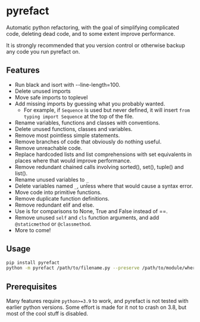 # pyrefact
Automatic python refactoring, with the goal of simplifying complicated code, deleting dead code, and to some extent improve performance. 

It is strongly recommended that you version control or otherwise backup any code you run pyrefact on.

## Features

* Run black and isort with --line-length=100.
* Delete unused imports
* Move safe imports to toplevel
* Add missing imports by guessing what you probably wanted.
  * For example, if `Sequence` is used but never defined, it will insert `from typing import Sequence` at the top of the file.
* Rename variables, functions and classes with conventions.
* Delete unused functions, classes and variables.
* Remove most pointless simple statements.
* Remove branches of code that obviously do nothing useful.
* Remove unreachable code.
* Replace hardcoded lists and list comprehensions with set equivalents in places where that would improve performance.
* Remove redundant chained calls involving sorted(), set(), tuple() and list().
* Rename unused variables to `_`
* Delete variables named `_`, unless where that would cause a syntax error.
* Move code into primitive functions.
* Remove duplicate function definitions.
* Remove redundant elif and else.
* Use is for comparisons to None, True and False instead of ==.
* Remove unused `self` and `cls` function arguments, and add `@staticmethod` or `@classmethod`.
* More to come!

## Usage

```bash
pip install pyrefact
python -m pyrefact /path/to/filename.py --preserve /path/to/module/where/filename/is/used
```

## Prerequisites

Many features require `python>=3.9` to work, and pyrefact is not tested with earlier python versions. Some effort is made for it not to crash on 3.8, but most of the cool stuff is disabled.
